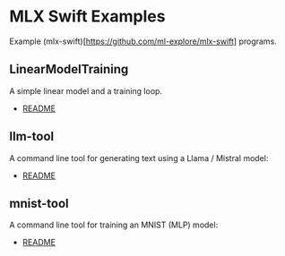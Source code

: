# MLX Swift Examples

Example (mlx-swift)[https://github.com/ml-explore/mlx-swift] programs.

## LinearModelTraining

A simple linear model and a training loop.

- [README](Tools/LinearModelTraining/README.md)

## llm-tool

A command line tool for generating text using a Llama / Mistral model:

- [README](Tools/llm-tool/README.md)

## mnist-tool

A command line tool for training an MNIST (MLP) model:

- [README](Tools/mnist-tool/README.md)

